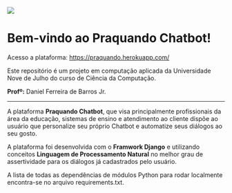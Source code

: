 ![](https://lh3.googleusercontent.com/pw/ACtC-3dse5l1FCziTJJHmTiSTv5ZGNCUv_6PRyWMIgo57KGXvndaScIUcwRjeUsqSaF7D8JIVEZXEdRRW5YfVwy_80p313ng7nbvIVL4Rr1PxLrWJIW7m0mpuZE45_hAsnTCEyopBMQbEQoRiqbizrmtJ18R=w1022-h332-no?authuser=0)
# Bem-vindo ao Praquando Chatbot!

Acesso a plataforma: https://praquando.herokuapp.com/

Este repositório é um projeto em computação aplicada da Universidade Nove de Julho do curso de Ciência da Computação.

**Profº:** Daniel Ferreira de Barros Jr.

---

A plataforma **Praquando Chatbot**, que visa principalmente profissionais da área da educação, sistemas de ensino e atendimento ao cliente dispõe ao usuário que personalize seu próprio Chatbot e automatize seus diálogos ao seu gosto.

A plataforma foi desenvolvida com o **Framwork Django** e utilizando conceitos **Linguagem de Processamento Natural** no melhor grau de assertividade para os diálogos já cadastrados pelo usuário.

A lista de todas as dependências de módulos Python para rodar localmente encontra-se no arquivo requirements.txt.
